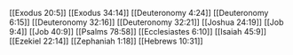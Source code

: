 [[Exodus 20:5]]
[[Exodus 34:14]]
[[Deuteronomy 4:24]]
[[Deuteronomy 6:15]]
[[Deuteronomy 32:16]]
[[Deuteronomy 32:21]]
[[Joshua 24:19]]
[[Job 9:4]]
[[Job 40:9]]
[[Psalms 78:58]]
[[Ecclesiastes 6:10]]
[[Isaiah 45:9]]
[[Ezekiel 22:14]]
[[Zephaniah 1:18]]
[[Hebrews 10:31]]
